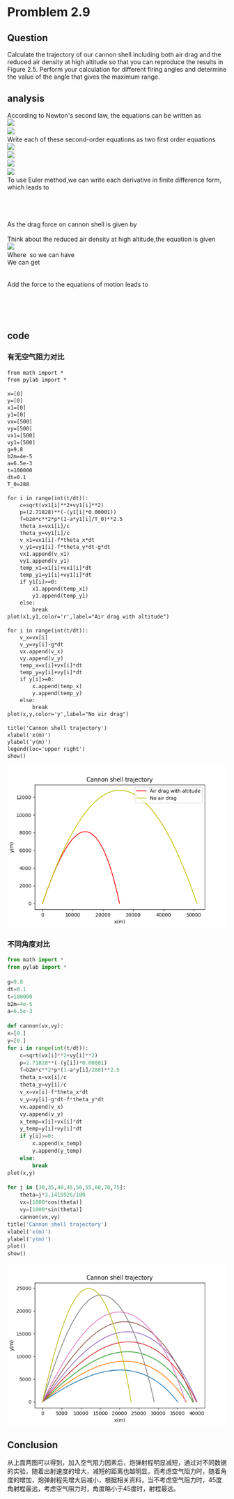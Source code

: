 # Promblem 2.9

## Question
Calculate the trajectory of our cannon shell including both air drag and the reduced air density at high altitude so that you can reproduce the results in Figure 2.5. Perform your calculation for different firing angles and determine the value of the angle that gives the maximum range.
## analysis
According to Newton's second law, the equations can be written as <br/>
<img src="http://chart.googleapis.com/chart?cht=tx&chl=\frac{d^{2}x}{dt^{2}}=0" style="border:none;"> <br/>
<img src="http://chart.googleapis.com/chart?cht=tx&chl=\frac{d^{2}y}{dt^{2}}=-g" style="border:none;"> <br/>
Write each of these second-order equations as two first order equations  <br/>
<img src="http://chart.googleapis.com/chart?cht=tx&chl=\frac{dx}{dt}}=v_x" style="border:none;"> <br/> 
<img src="http://chart.googleapis.com/chart?cht=tx&chl=\frac{dy}{dt}}=v_y" style="border:none;"> <br/>
<img src="http://chart.googleapis.com/chart?cht=tx&chl=\frac{dv_x}{dt}}=0" style="border:none;"> <br/>
<img src="http://chart.googleapis.com/chart?cht=tx&chl=\frac{dv_y}{dt}}=-g" style="border:none;"> <br/>
To use Euler method,we can write each derivative in finite difference form, which leads to <br/>
<img src="http://latex.codecogs.com/gif.latex?x_{i+1}=x_i+v_{x,i}\Delta%20t" alt="" title="" /> <br/>
<img src="http://latex.codecogs.com/gif.latex?v_{x,i+1}=v_{x,i}" alt="" title="" /> <br/>
<img src="http://latex.codecogs.com/gif.latex?y_{i+1}=y_i+v_{x,i}\Delta%20t" alt="" title="" /> <br/>
<img src="http://latex.codecogs.com/gif.latex?v_{y,i+1}=v_{y,i}-g\Delta%20t" alt="" title="" /> <br/>
As the drag force on cannon shell is given by <br/>
<img src="http://latex.codecogs.com/gif.latex?F_{drag}=-B_2v^{2}" alt="" title="" /> <br/>
Think about the reduced air density at high altitude,the equation is given  <br/>
<img src="http://chart.googleapis.com/chart?cht=tx&chl=F_{drag}^{*}=(1-\frac{ay}{T_0})^{\alpha}F_{drag}(y=0)" style="border:none;"> <br/>
Where <img src="http://latex.codecogs.com/gif.latex?v=\sqrt{x^{2}+y^{2}}" alt="" title="" /> so we can have <br/> We can get <br/>
<img src="http://latex.codecogs.com/gif.latex?F_{drag,x}=-(1-\frac{ay}{T_0})^{\alpha}B_2vv_{x}" alt="" title="" /> <br/>
<img src="http://latex.codecogs.com/gif.latex?F_{drag,y}=-(1-\frac{ay}{T_0})^{\alpha}B_2vv_{y}" alt="" title="" /> <br/>
Add the force to the equations of motion leads to <br/>
<img src="http://latex.codecogs.com/gif.latex?x_{i+1}=x_i+v_{x,i}\Delta%20t" alt="" title="" /> <br/>
<img src="http://latex.codecogs.com/gif.latex?v_{x,i+1}=v_{x,i}-\frac{(1-\frac{ay}{T_0})^{\alpha}B_2vv_{x,i}}{m}\Delta%20t" alt="" title="" /> <br/>
<img src="http://latex.codecogs.com/gif.latex?y_{i+1}=y_i+v_{y,i}\Delta%20t" alt="" title="" /> <br/>
<img src="http://latex.codecogs.com/gif.latex?v_{y,i+1}=v_{y,i}-g\Delta%20t-\frac{(1-\frac{ay}{T_0})^{\alpha}B_2vv_{y,i}}{m}\Delta%20t" alt="" title="" /> <br/>
## code
### 有无空气阻力对比
```prthon
from math import *
from pylab import *

x=[0]
y=[0]
x1=[0]
y1=[0]
vx=[500]
vy=[500]
vx1=[500]
vy1=[500]
g=9.8
b2m=4e-5
a=6.5e-3
t=100000
dt=0.1
T_0=288

for i in range(int(t/dt)):
	c=sqrt(vx1[i]**2+vy1[i]**2)
	p=(2.71828)**(-(y1[i]*0.00001))
	f=b2m*c**2*p*(1-a*y1[i]/T_0)**2.5
	theta_x=vx1[i]/c
	theta_y=vy1[i]/c
	v_x1=vx1[i]-f*theta_x*dt
	v_y1=vy1[i]-f*theta_y*dt-g*dt
	vx1.append(v_x1)
	vy1.append(v_y1)
	temp_x1=x1[i]+vx1[i]*dt
	temp_y1=y1[i]+vy1[i]*dt
	if y1[i]>=0:
		x1.append(temp_x1)
		y1.append(temp_y1)
	else:
		break
plot(x1,y1,color='r',label="Air drag with altitude")

for i in range(int(t/dt)):
	v_x=vx[i]
	v_y=vy[i]-g*dt
	vx.append(v_x)
	vy.append(v_y)
	temp_x=x[i]+vx[i]*dt
	temp_y=y[i]+vy[i]*dt
	if y[i]>=0:
		x.append(temp_x)
		y.append(temp_y)
	else:
		break
plot(x,y,color='y',label="No air drag")

title('Cannon shell trajectory')
xlabel('x(m)')
ylabel('y(m)')
legend(loc='upper right')
show()
```
![result](https://github.com/SongYaoxiang/compuational_physics_N2015301020043/blob/master/exercise4/Figure_1.png)

### 不同角度对比
```python
from math import *
from pylab import *

g=9.8
dt=0.1
t=100000
b2m=4e-5
a=6.5e-3

def cannon(vx,vy):
x=[0.]
y=[0.]
for i in range(int(t/dt)):
	c=sqrt(vx[i]**2+vy[i]**2)
	p=2.71828**(-(y[i])*0.00001)
	f=b2m*c**2*p*(1-a*y[i]/288)**2.5
	theta_x=vx[i]/c
	theta_y=vy[i]/c
	v_x=vx[i]-f*theta_x*dt
	v_y=vy[i]-g*dt-f*theta_y*dt
	vx.append(v_x)
	vy.append(v_y)
	x_temp=x[i]+vx[i]*dt
	y_temp=y[i]+vy[i]*dt
	if y[i]>=0:
		x.append(x_temp)
		y.append(y_temp)
	else:
		break
plot(x,y)

for j in [30,35,40,45,50,55,60,70,75]:
	theta=j*3.1415926/180
	vx=[1000*cos(theta)]
	vy=[1000*sin(theta)]
	cannon(vx,vy)
title('Cannon shell trajectory')
xlabel('x(m)')
ylabel('y(m)')
plot()
show()
```
![result](https://github.com/SongYaoxiang/compuational_physics_N2015301020043/blob/master/exercise4/Figure_2.png)
## Conclusion
从上面两图可以得到，加入空气阻力因素后，炮弹射程明显减短，通过对不同数据的实验，随着出射速度的增大，减短的距离也越明显，而考虑空气阻力时，随着角度的增加，炮弹射程先增大后减小，根据相关资料，当不考虑空气阻力时，45度角射程最远，考虑空气阻力时，角度略小于45度时，射程最远。
